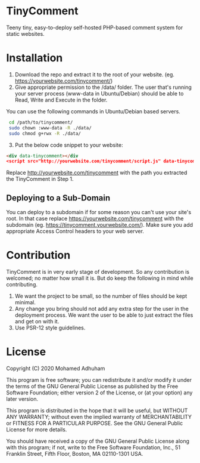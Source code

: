# TinyComment
Teeny tiny, easy-to-deploy self-hosted PHP-based comment system for static websites.

# Installation
1) Download the repo and extract it to the root of your website. (eg. https://yourwebsite.com/tinycomment/)
2) Give appropriate permission to the /data/ folder. The user that's running your server process (www-data in Ubuntu/Debian) should be able to Read, Write and Execute in the folder.

You can use the following commands in Ubuntu/Debian based servers.
  ```bash
   cd /path/to/tinycomment/
   sudo chown :www-data -R ./data/
   sudo chmod g+rwx -R ./data/
  ```
3) Put the below code snippet to your website:

```html
<div data-tinycomment></div
<script src="http://yourwebsite.com/tinycomment/script.js" data-tinycomment-path="http://yourwebsite.com/tinycomment"></script>
```
Replace http://yourwebsite.com/tinycomment with the path you extracted the TinyComment in Step 1.

## Deploying to a Sub-Domain
You can deploy to a subdomain if for some reason you can't use your site's root. In that case replace https://yourwebsite.com/tinycomment with the subdomain (eg. https://tinycomment.yourwebsite.com/). Make sure you add appropriate Access Control headers to your web server. 

# Contribution
TinyComment is in very early stage of development. So any contribution is welcomed; no matter how small it is. But do keep the following in mind while contributing.
1) We want the project to be small, so the number of files should be kept minimal.
2) Any change you bring should not add any extra step for the user in the deployment process. We want the user to be able to just extract the files and get on with it.
3) Use PSR-12 style guidelines.

# License
Copyright (C) 2020 Mohamed Adhuham

This program is free software; you can redistribute it and/or modify
it under the terms of the GNU General Public License as published by
the Free Software Foundation; either version 2 of the License, or
(at your option) any later version.

This program is distributed in the hope that it will be useful,
but WITHOUT ANY WARRANTY; without even the implied warranty of
MERCHANTABILITY or FITNESS FOR A PARTICULAR PURPOSE.  See the
GNU General Public License for more details.

You should have received a copy of the GNU General Public License along
with this program; if not, write to the Free Software Foundation, Inc.,
51 Franklin Street, Fifth Floor, Boston, MA 02110-1301 USA.
